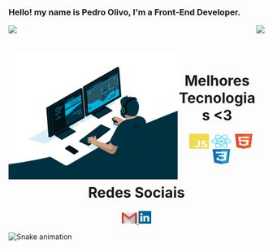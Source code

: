 ### Hello! my name is Pedro Olivo, I'm a Front-End Developer.


<div>
  
  <img  height="180em" src="https://github-readme-stats.vercel.app/api?username=devpedroolivo&show_icons=true&theme=midnight-purple&include_all_commits=true&count_private=true"/>
  <img align="right" height="180em" src="https://github-readme-stats.vercel.app/api/top-langs/?username=devpedroolivo&layout=compact&langs_count=16&theme=midnight-purple"/>
</div>
<br>

<div  align="center"> 
  <div style="display: inline_block"><br>
    <img align="left" height="250" alt="coding-time" src="code.gif">
    <h1 align="center">Melhores Tecnologias <3</h1>
    <img align="center" height="30" width="40" alt="js-icon"  src="https://raw.githubusercontent.com/devicons/devicon/master/icons/javascript/javascript-plain.svg">
    <img align="center" height="30" width="40" alt="react-icon" src="https://raw.githubusercontent.com/devicons/devicon/master/icons/react/react-original.svg">
    <img align="center" height="30" width="40" alt="html-icon" src="https://raw.githubusercontent.com/devicons/devicon/master/icons/html5/html5-original.svg">
    <img align="center" height="30" width="40" alt="css-icon" src="https://raw.githubusercontent.com/devicons/devicon/master/icons/css3/css3-original.svg">
   </div>
    
  
  <h1 align="center">Redes Sociais</h1>
    <a href = "mailto: pedroolivo.dev@gmail.com">
      <img width="30" src="gmail.svg">
    </a>
    <a href = "https://www.linkedin.com/in/pedro-olivo-1589a7229/">
      <img width="25" src="linkedin.svg">
    </a>
</div>
  
![Snake animation](https://github.com/devpedroolivo/devpedroolivo/blob/output/github-contribution-grid-snake.svg)
